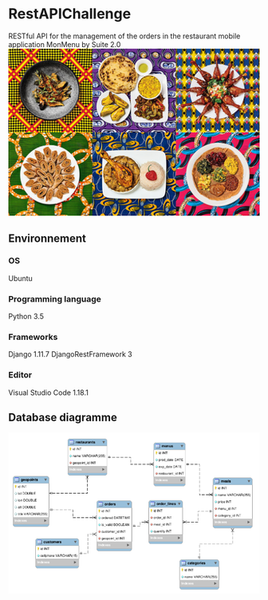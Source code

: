 # RestAPIChallenge
RESTful API for the management of the orders in the restaurant mobile application MonMenu by Suite 2.0
![](./food.jpg "Wallpaper")

## Environnement
### OS
Ubuntu

### Programming language
Python 3.5

### Frameworks
Django 1.11.7
DjangoRestFramework 3

### Editor
Visual Studio Code 1.18.1

## Database diagramme
![](./models.png "Database diagramme")

